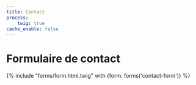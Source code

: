 ```yaml
---
title: Contact
process:
    twig: true
cache_enable: false
---
```


# Formulaire de contact
{% include "forms/form.html.twig" with {form: forms('contact-form')} %}